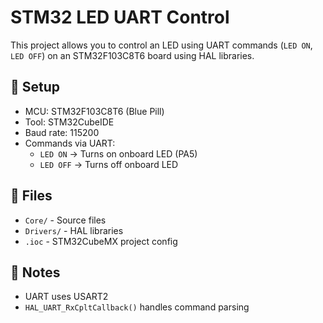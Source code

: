 # STM32 LED UART Control

This project allows you to control an LED using UART commands (`LED ON`, `LED OFF`) on an STM32F103C8T6 board using HAL libraries.

## 🔧 Setup

- MCU: STM32F103C8T6 (Blue Pill)
- Tool: STM32CubeIDE
- Baud rate: 115200
- Commands via UART:
  - `LED ON` → Turns on onboard LED (PA5)
  - `LED OFF` → Turns off onboard LED

## 📁 Files

- `Core/` - Source files
- `Drivers/` - HAL libraries
- `.ioc` - STM32CubeMX project config

## 🧠 Notes

- UART uses USART2
- `HAL_UART_RxCpltCallback()` handles command parsing
